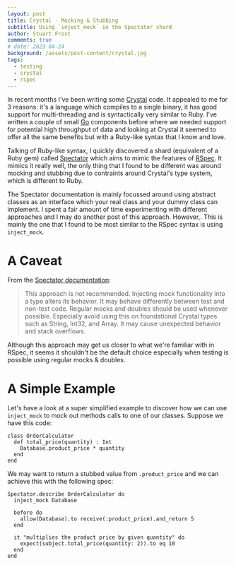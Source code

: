 ```yaml
---
layout: post
title: Crystal - Mocking & Stubbing
subtitle: Using `inject_mock` in the Spectator shard
author: Stuart Frost
comments: true
# date: 2023-04-24
background: /assets/post-content/crystal.jpg
tags:
  - testing
  - crystal
  - rspec
---
```


In recent months I've been writing some [Crystal](https://crystal-lang.org/) code. It appealed to me for 3 reasons: it's a language which compiles to a single binary, it has good support for multi-threading and is syntactically very similar to Ruby. I've written a couple of small [Go](https://go.dev/) components before where we needed support for potential high throughput of data and looking at Crystal it seemed to offer all the same benefits but with a Ruby-like syntax that I know and love.

Talking of Ruby-like syntax, I quickly discovered a shard (equivalent of a Ruby gem) called [Spectator](https://github.com/icy-arctic-fox/spectator) which aims to mimic the features of [RSpec](https://rspec.info/). It mimics it really well, the only thing that I found to be different was around mocking and stubbing due to contraints around Crystal's type system, which is different to Ruby.

The Spectator documentation is mainly focussed around using abstract classes as an interface which your real class and your dummy class can implement. I spent a fair amount of time experimenting with different approaches and I may do another post of this approach. However,. This is mainly the one that I found to be most similar to the RSpec syntax is using `inject_mock`.

# A Caveat
From the [Spectator documentation](https://gitlab.com/arctic-fox/spectator/-/wikis/Injecting-Mocks):

> This approach is not recommended.  Injecting mock functionality into a type alters its behavior. It may behave differently between test and non-test code. Regular mocks and doubles should be used whenever possible. Especially avoid using this on foundational Crystal types such as String, Int32, and Array. It may cause unexpected behavior and stack overflows.

Although this approach may get us closer to what we're familiar with in RSpec, it seems it shouldn't be the default choice especially when testing is possible using regular mocks & doubles.

# A Simple Example
Let's have a look at a super simplified example to discover how we can use `inject_mock` to mock out methods calls to one of our classes. Suppose we have this code:

```crystal
class OrderCalculator
  def total_price(quantity) : Int
    Database.product_price * quantity
  end
end
```

We may want to return a stubbed value from `.product_price` and we can achieve this with the following spec:

```crystal
Spectator.describe OrderCalculator do
  inject_mock Database

  before do
    allow(Database).to receive(:product_price).and_return 5
  end

  it "multiplies the product price by given quantity" do
    expect(subject.total_price(quantity: 2)).to eq 10
  end
end
```